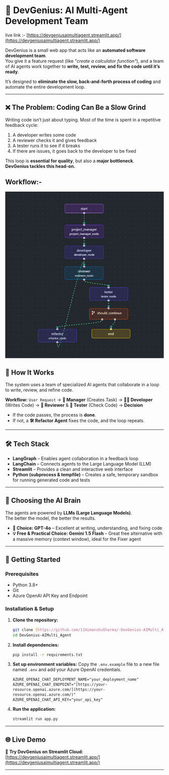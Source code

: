 <!-- @format -->

# 🤖 DevGenius: AI Multi-Agent Development Team

live link :-
[https://devgeniusaimultiagent.streamlit.app/](https://devgeniusaimultiagent.streamlit.app/)

DevGenius is a small web app that acts like an **automated software development
team**.  
You give it a feature request (like _"create a calculator function"_), and a
team of AI agents work together to **write, test, review, and fix the code until
it’s ready**.

It’s designed to **eliminate the slow, back-and-forth process of coding** and
automate the entire development loop.

---

## ❌ The Problem: Coding Can Be a Slow Grind

Writing code isn’t just about typing. Most of the time is spent in a repetitive
feedback cycle:

1. A developer writes some code
2. A reviewer checks it and gives feedback
3. A tester runs it to see if it breaks
4. If there are issues, it goes back to the developer to be fixed

This loop is **essential for quality**, but also a **major bottleneck**.  
**DevGenius tackles this head-on.**

## Workflow:-

![alt text](image.png)

## 🚀 How It Works

The system uses a team of specialized AI agents that collaborate in a loop to
write, review, and refine code.

**Workflow:** `User Request` → **🤵 Manager** (Creates Task) → **👨‍💻 Developer**
(Writes Code) → **🧐 Reviewer** & **🧪 Tester** (Check Code) → **Decision**

- If the code passes, the process is **done**.
- If not, a **🛠️ Refactor Agent** fixes the code, and the loop repeats.

---

## 🛠️ Tech Stack

- **LangGraph** – Enables agent collaboration in a feedback loop
- **LangChain** – Connects agents to the Large Language Model (LLM)
- **Streamlit** – Provides a clean and interactive web interface
- **Python (subprocess & tempfile)** – Creates a safe, temporary sandbox for
  running generated code and tests

---

## 🧠 Choosing the AI Brain

The agents are powered by **LLMs (Large Language Models)**.  
The better the model, the better the results.

- **🌟 Choice: GPT-4o** – Excellent at writing, understanding, and fixing code
- **💡 Free & Practical Choice: Gemini 1.5 Flash** – Great free alternative with
  a massive memory (context window), ideal for the Fixer agent

---

## 🚀 Getting Started

### Prerequisites

- Python 3.8+
- Git
- Azure OpenAI API Key and Endpoint

### Installation & Setup

1.  **Clone the repository:**

    ```bash
    git clone [https://github.com/11HimanshuSharma/-DevGenius-AIMulti_Agent-.git](https://github.com/11HimanshuSharma/-DevGenius-AIMulti_Agent-.git)
    cd DevGenius-AIMulti_Agent
    ```

2.  **Install dependencies:**

    ```bash
    pip install -r requirements.txt
    ```

3.  **Set up environment variables:** Copy the `.env.example` file to a new file
    named `.env` and add your Azure OpenAI credentials.

    ```env
    AZURE_OPENAI_CHAT_DEPLOYMENT_NAME="your_deployment_name"
    AZURE_OPENAI_CHAT_ENDPOINT="[https://your-resource.openai.azure.com/](https://your-resource.openai.azure.com/)"
    AZURE_OPENAI_CHAT_API_KEY="your_api_key"
    ```

4.  **Run the application:**
    ```bash
    streamlit run app.py
    ```

---

## 🌐 Live Demo

🔗 **Try DevGenius on Streamlit Cloud:**
[https://devgeniusaimultiagent.streamlit.app/](https://devgeniusaimultiagent.streamlit.app/)

---
